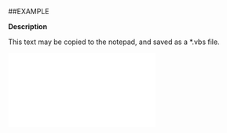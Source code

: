

##EXAMPLE

**Description**

This text may be copied to the notepad, and saved as a *.vbs file.

![](../../Examples/vbs/ClientScript.OnCurrentRelationSaved.vbs.txt)





